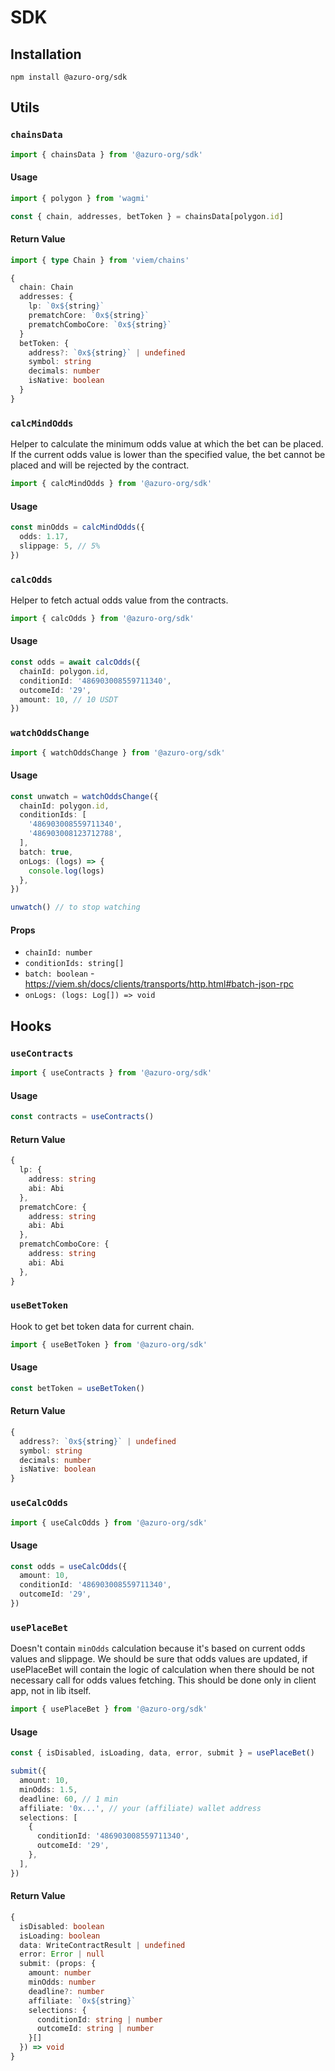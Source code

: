 # SDK

## Installation

```
npm install @azuro-org/sdk
```


## Utils

### `chainsData`

```ts
import { chainsData } from '@azuro-org/sdk'
```

#### Usage

```ts
import { polygon } from 'wagmi'

const { chain, addresses, betToken } = chainsData[polygon.id]
```

#### Return Value

```ts
import { type Chain } from 'viem/chains'

{
  chain: Chain
  addresses: {
    lp: `0x${string}`
    prematchCore: `0x${string}`
    prematchComboCore: `0x${string}`
  }
  betToken: {
    address?: `0x${string}` | undefined
    symbol: string
    decimals: number
    isNative: boolean
  }
}
```


### `calcMindOdds`

Helper to calculate the minimum odds value at which the bet can be placed. If the current odds value is lower than the specified value, the bet cannot be placed and will be rejected by the contract.

```ts
import { calcMindOdds } from '@azuro-org/sdk'
```

#### Usage

```ts
const minOdds = calcMindOdds({ 
  odds: 1.17,
  slippage: 5, // 5% 
})
```


### `calcOdds`

Helper to fetch actual odds value from the contracts.

```ts
import { calcOdds } from '@azuro-org/sdk'
```

#### Usage

```ts
const odds = await calcOdds({
  chainId: polygon.id,
  conditionId: '486903008559711340',
  outcomeId: '29',
  amount: 10, // 10 USDT
})
```


### `watchOddsChange`

```ts
import { watchOddsChange } from '@azuro-org/sdk'
```

#### Usage

```ts
const unwatch = watchOddsChange({
  chainId: polygon.id,
  conditionIds: [
    '486903008559711340',
    '486903008123712788',
  ],
  batch: true,
  onLogs: (logs) => {
    console.log(logs)
  },
})

unwatch() // to stop watching
```

#### Props

- `chainId: number`
- `conditionIds: string[]`
- `batch: boolean` - https://viem.sh/docs/clients/transports/http.html#batch-json-rpc
- `onLogs: (logs: Log[]) => void`


## Hooks

### `useContracts`

```ts
import { useContracts } from '@azuro-org/sdk'
```

#### Usage

```ts
const contracts = useContracts()
```

#### Return Value

```ts
{
  lp: {
    address: string
    abi: Abi
  },
  prematchCore: {
    address: string
    abi: Abi
  },
  prematchComboCore: {
    address: string
    abi: Abi
  },
}
```


### `useBetToken`

Hook to get bet token data for current chain.

```ts
import { useBetToken } from '@azuro-org/sdk'
```

#### Usage

```ts
const betToken = useBetToken()
```

#### Return Value

```ts
{
  address?: `0x${string}` | undefined
  symbol: string
  decimals: number
  isNative: boolean
}
```


### `useCalcOdds`

```ts
import { useCalcOdds } from '@azuro-org/sdk'
```

#### Usage

```ts
const odds = useCalcOdds({
  amount: 10,
  conditionId: '486903008559711340',
  outcomeId: '29',
})
```


### `usePlaceBet`

Doesn't contain `minOdds` calculation because it's based on current odds values and slippage. We should be sure that 
odds values are updated, if usePlaceBet will contain the logic of calculation when there should be not necessary call for 
odds values fetching. This should be done only in client app, not in lib itself.

```ts
import { usePlaceBet } from '@azuro-org/sdk'
```

#### Usage

```ts
const { isDisabled, isLoading, data, error, submit } = usePlaceBet()

submit({
  amount: 10,
  minOdds: 1.5,
  deadline: 60, // 1 min
  affiliate: '0x...', // your (affiliate) wallet address
  selections: [
    {
      conditionId: '486903008559711340',
      outcomeId: '29',
    },
  ],
})
```

#### Return Value

```ts
{
  isDisabled: boolean
  isLoading: boolean
  data: WriteContractResult | undefined
  error: Error | null
  submit: (props: {
    amount: number
    minOdds: number
    deadline?: number
    affiliate: `0x${string}`
    selections: {
      conditionId: string | number
      outcomeId: string | number
    }[]
  }) => void
}
```
